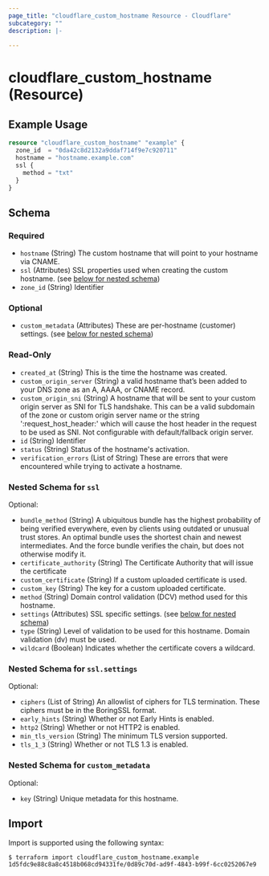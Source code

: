 ```yaml
---
page_title: "cloudflare_custom_hostname Resource - Cloudflare"
subcategory: ""
description: |-
  
---
```


# cloudflare_custom_hostname (Resource)



## Example Usage

```terraform
resource "cloudflare_custom_hostname" "example" {
  zone_id  = "0da42c8d2132a9ddaf714f9e7c920711"
  hostname = "hostname.example.com"
  ssl {
    method = "txt"
  }
}
```
<!-- schema generated by tfplugindocs -->
## Schema

### Required

- `hostname` (String) The custom hostname that will point to your hostname via CNAME.
- `ssl` (Attributes) SSL properties used when creating the custom hostname. (see [below for nested schema](#nestedatt--ssl))
- `zone_id` (String) Identifier

### Optional

- `custom_metadata` (Attributes) These are per-hostname (customer) settings. (see [below for nested schema](#nestedatt--custom_metadata))

### Read-Only

- `created_at` (String) This is the time the hostname was created.
- `custom_origin_server` (String) a valid hostname that’s been added to your DNS zone as an A, AAAA, or CNAME record.
- `custom_origin_sni` (String) A hostname that will be sent to your custom origin server as SNI for TLS handshake. This can be a valid subdomain of the zone or custom origin server name or the string ':request_host_header:' which will cause the host header in the request to be used as SNI. Not configurable with default/fallback origin server.
- `id` (String) Identifier
- `status` (String) Status of the hostname's activation.
- `verification_errors` (List of String) These are errors that were encountered while trying to activate a hostname.

<a id="nestedatt--ssl"></a>
### Nested Schema for `ssl`

Optional:

- `bundle_method` (String) A ubiquitous bundle has the highest probability of being verified everywhere, even by clients using outdated or unusual trust stores. An optimal bundle uses the shortest chain and newest intermediates. And the force bundle verifies the chain, but does not otherwise modify it.
- `certificate_authority` (String) The Certificate Authority that will issue the certificate
- `custom_certificate` (String) If a custom uploaded certificate is used.
- `custom_key` (String) The key for a custom uploaded certificate.
- `method` (String) Domain control validation (DCV) method used for this hostname.
- `settings` (Attributes) SSL specific settings. (see [below for nested schema](#nestedatt--ssl--settings))
- `type` (String) Level of validation to be used for this hostname. Domain validation (dv) must be used.
- `wildcard` (Boolean) Indicates whether the certificate covers a wildcard.

<a id="nestedatt--ssl--settings"></a>
### Nested Schema for `ssl.settings`

Optional:

- `ciphers` (List of String) An allowlist of ciphers for TLS termination. These ciphers must be in the BoringSSL format.
- `early_hints` (String) Whether or not Early Hints is enabled.
- `http2` (String) Whether or not HTTP2 is enabled.
- `min_tls_version` (String) The minimum TLS version supported.
- `tls_1_3` (String) Whether or not TLS 1.3 is enabled.



<a id="nestedatt--custom_metadata"></a>
### Nested Schema for `custom_metadata`

Optional:

- `key` (String) Unique metadata for this hostname.

## Import

Import is supported using the following syntax:

```shell
$ terraform import cloudflare_custom_hostname.example 1d5fdc9e88c8a8c4518b068cd94331fe/0d89c70d-ad9f-4843-b99f-6cc0252067e9
```
